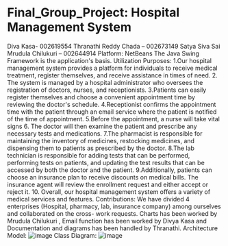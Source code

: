 # Final_Group_Project: Hospital Management System
Diva Kasa- 002619554
Thranathi Reddy Chada – 002673149
Satya Siva Sai Mrudula Chilukuri – 002644914
Platform: NetBeans
The Java Swing Framework is the application's basis. Utilization Purposes:
1.Our hospital management system provides a platform for individuals to receive medical treatment, register themselves, and receive assistance in times of need.
2. The system is managed by a hospital administrator who oversees the registration of doctors, nurses, and receptionists. 
3.Patients can easily register themselves and choose a convenient appointment time by reviewing the doctor's schedule. 
4.Receptionist confirms the appointment time with the patient through an email service where the patient is notified of the time of appointment.
5.Before the appointment, a nurse will take vital signs
6. The doctor will then examine the patient and prescribe any necessary tests and medications. 
7.The pharmacist is responsible for maintaining the inventory of medicines, restocking medicines, and dispensing them to patients as prescribed by the doctor. 
8.The lab technician is responsible for adding tests that can be performed, performing tests on patients, and updating the test results that can be accessed by both the doctor and the patient. 9.Additionally, patients can choose an insurance plan to receive discounts on medical bills. The insurance agent will review the enrollment request and either accept or reject it.
10. Overall, our hospital management system offers a variety of medical services and features.
Contributions:
We have divided 4 enterprises (Hospital, pharmacy, lab, insurance company) among ourselves and collaborated on the cross- work requests.
Charts has been worked by Mrudula Chilukuri , Email function has been worked by Divya Kasa and Documentation and diagrams has been handled by Thranathi.
Architecture Model:
![image](https://user-images.githubusercontent.com/122681973/233892342-18994ad1-26fb-4ae8-bf71-0d65f795306d.png)
Class Diagram:
![image](https://user-images.githubusercontent.com/122681973/233892434-8a884862-36a2-4d03-b1a2-d15dcaeccf91.png)


